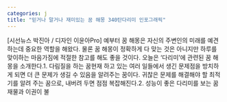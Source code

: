 ```yaml
---
categories: j
title: "믿거나 말거나 재미있는 꿈 해몽 340탄다리미 인포그래픽"
---
```

[시선뉴스 박진아 / 디자인 이윤아Pro] 예부터 꿈 해몽은 자신의 주변인의 미래를 예견하는데 중요한 역할을 해왔다. 물론 꿈 해몽이 정확하게 다 맞는 것은 아니지만 하루를 맞이하는 마음가짐에 적절한 참고를 해도 좋을 것이다. 오늘은 ‘다리미’에 관련된 꿈 해몽을 소개한다.1. 다림질을 하는 꿈현재 하고 있는 여러 일들에서 생긴 문제점을 방치하게 되면 더 큰 문제가 생길 수 있음을 알려주는 꿈이다. 귀찮은 문제를 해결해야 할 최적기를 알려 주는 꿈으로, 내버려 두면 점점 복잡해진다.2. 성능이 좋은 다리미를 보는 꿈재물과 이권이 불